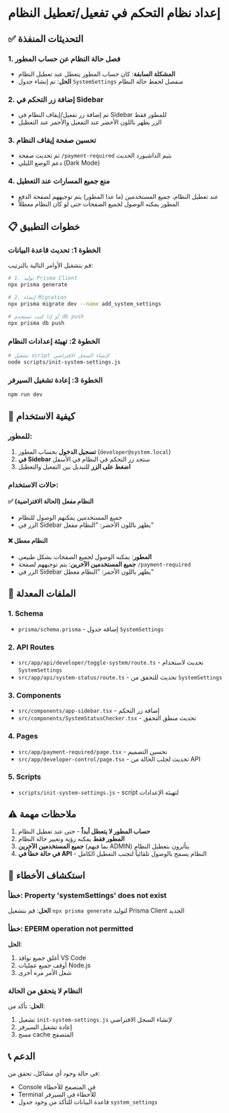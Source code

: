 # إعداد نظام التحكم في تفعيل/تعطيل النظام

## ✅ التحديثات المنفذة

### 1. فصل حالة النظام عن حساب المطور
- **المشكلة السابقة**: كان حساب المطور يتعطل عند تعطيل النظام
- **الحل**: تم إنشاء جدول `SystemSettings` منفصل لحفظ حالة النظام

### 2. إضافة زر التحكم في Sidebar
- تم إضافة زر تفعيل/إيقاف النظام في Sidebar للمطور فقط
- الزر يظهر باللون الأخضر عند التفعيل والأحمر عند التعطيل

### 3. تحسين صفحة إيقاف النظام
- تم تحديث صفحة `/payment-required` بثيم الداشبورد الحديث
- دعم الوضع الليلي (Dark Mode)

### 4. منع جميع المسارات عند التعطيل
- عند تعطيل النظام، جميع المستخدمين (ما عدا المطور) يتم توجيههم لصفحة الدفع
- المطور يمكنه الوصول لجميع الصفحات حتى لو كان النظام معطلاً

## 📋 خطوات التطبيق

### الخطوة 1: تحديث قاعدة البيانات

قم بتشغيل الأوامر التالية بالترتيب:

```bash
# 1. توليد Prisma Client
npx prisma generate

# 2. إنشاء Migration
npx prisma migrate dev --name add_system_settings

# أو إذا كنت تستخدم db push
npx prisma db push
```

### الخطوة 2: تهيئة إعدادات النظام

```bash
# تشغيل script لإنشاء السجل الافتراضي
node scripts/init-system-settings.js
```

### الخطوة 3: إعادة تشغيل السيرفر

```bash
npm run dev
```

## 🎯 كيفية الاستخدام

### للمطور:

1. **تسجيل الدخول** بحساب المطور (`developer@system.local`)
2. **في Sidebar** ستجد زر التحكم في النظام في الأسفل
3. **اضغط على الزر** للتبديل بين التفعيل والتعطيل

### حالات الاستخدام:

#### ✅ النظام مفعل (الحالة الافتراضية)
- جميع المستخدمين يمكنهم الوصول للنظام
- الزر في Sidebar يظهر باللون الأخضر: "النظام مفعل"

#### ❌ النظام معطل
- **المطور**: يمكنه الوصول لجميع الصفحات بشكل طبيعي
- **جميع المستخدمين الآخرين**: يتم توجيههم لصفحة `/payment-required`
- الزر في Sidebar يظهر باللون الأحمر: "النظام معطل"

## 🔧 الملفات المعدلة

### 1. Schema
- `prisma/schema.prisma` - إضافة جدول `SystemSettings`

### 2. API Routes
- `src/app/api/developer/toggle-system/route.ts` - تحديث لاستخدام `SystemSettings`
- `src/app/api/system-status/route.ts` - تحديث للتحقق من `SystemSettings`

### 3. Components
- `src/components/app-sidebar.tsx` - إضافة زر التحكم
- `src/components/SystemStatusChecker.tsx` - تحديث منطق التحقق

### 4. Pages
- `src/app/payment-required/page.tsx` - تحسين التصميم
- `src/app/developer-control/page.tsx` - تحديث لجلب الحالة من API

### 5. Scripts
- `scripts/init-system-settings.js` - script لتهيئة الإعدادات

## ⚠️ ملاحظات مهمة

1. **حساب المطور لا يتعطل أبداً** - حتى عند تعطيل النظام
2. **المطور فقط** يمكنه رؤية وتغيير حالة النظام
3. **جميع المستخدمين الآخرين** (بما فيهم ADMIN) يتأثرون بتعطيل النظام
4. **في حالة خطأ في API** - النظام يسمح بالوصول تلقائياً لتجنب التعطيل الكامل

## 🐛 استكشاف الأخطاء

### خطأ: Property 'systemSettings' does not exist

**الحل**: قم بتشغيل `npx prisma generate` لتوليد Prisma Client الجديد

### خطأ: EPERM operation not permitted

**الحل**: 
1. أغلق جميع نوافذ VS Code
2. أوقف جميع عمليات Node.js
3. شغل الأمر مرة أخرى

### النظام لا يتحقق من الحالة

**الحل**: تأكد من:
1. تشغيل `init-system-settings.js` لإنشاء السجل الافتراضي
2. إعادة تشغيل السيرفر
3. مسح cache المتصفح

## 📞 الدعم

في حالة وجود أي مشاكل، تحقق من:
- Console في المتصفح للأخطاء
- Terminal للأخطاء في السيرفر
- قاعدة البيانات للتأكد من وجود جدول `system_settings`
